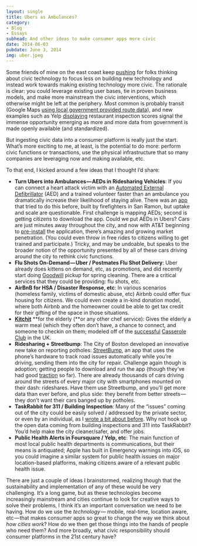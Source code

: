 ```yaml
---
layout: single
title: Ubers as Ambulances?
category: 
- Blog
- Essays
subhead: And other ideas to make consumer apps more civic
date: 2014-06-03
pubdate: June 3, 2014
img: uber.jpeg
---
```

Some friends of mine on the east coast keep [pushing](http://civic.mit.edu/blog/nickgrossman/beyond-civic-apps-making-all-apps-more-civic) for folks thinking about civic technology to focus less on building new technology and instead work towards making existing technology more civic. The rationale is clear: you could leverage existing user bases, tie in proven business models, and make more mainstream the civic interventions, which otherwise might be left at the periphery. Most common is probably transit (Google Maps [using local government provided route data](http://beyondtransparency.org/chapters/part-2/pioneering-open-data-standards-the-gtfs-story/)), and new examples such as Yelp [displaying](http://officialblog.yelp.com/2013/01/introducing-lives.html) restaurant inspection scores signal the immense opportunity emerging as more and more data from government is made openly available (and standardized).

But ingesting civic data into a consumer platform is really just the start. What’s more exciting to me, at least, is the potential to do more: perform civic functions or transactions, use the physical infrastructure that so many companies are leveraging now and making available, etc.

To that end, I kicked around a few ideas that I thought I’d share:

*   **Turn Ubers into Ambulances — AEDs in Ridesharing Vehicles**: If you can connect a heart attack victim with an [Automated External Defibrillator](http://en.wikipedia.org/wiki/Automated_external_defibrillator) (AED) and a trained volunteer faster than an ambulance you dramatically increase their likelihood of staying alive. There was an [app](http://firedepartment.mobi/) that tried to do this before, built by firefighters in San Ramon, but uptake and scale are questionable. First challenge is mapping AEDs; second is getting citizens to download the app. Could we put AEDs in Ubers? Cars are just minutes away throughout the city, and now with AT&T beginning to [pre-install](http://www.pcmag.com/article2/0,2817,2458678,00.asp) the application, there’s amazing and growing market penetration. (You could even throw in free rides to citizens willing to get trained and participate.) Tricky, and may be undoable, but speaks to the broader notion of the opportunity presented by all of these cars driving around the city to rethink civic functions.
*   **Flu Shots On-Demand — Uber / Postmates Flu Shot Delivery**: Uber already does kittens on demand, etc, as promotions, and did recently start doing [Goodwill](http://blog.uber.com/springcleaning) pickup for spring cleaning. There are a critical services that they could be providing: flu shots, etc.
*   **AirBnB for HSA / Disaster Response, etc**: In various scenarios (homeless family, victims of domestic abuse, etc) Airbnb could offer flux housing for citizens. We could even create a in-kind donation model, where both Airbnb and the homeowner could be able to get tax credit for their gifting of the space in those situations.
*   [**Kitchit**](http://kitchit.com/) **for the elderly (**or any other chef service): Gives the elderly a warm meal (which they often don’t have, a chance to connect, and someone to checkin on them; modeled off of the [successful](http://www.theguardian.com/social-care-network/2014/may/06/new-technology-transform-elder-care?CMP=twt_gu) [Casserole Club](https://www.casseroleclub.com/) in the UK.
*   **Ridesharing + Streetbump**: The City of Boston developed an innovative new take on reporting potholes: [StreetBump](http://www.cityofboston.gov/doit/apps/streetbump.asp), an app that uses the phone’s hardware to track road issues automatically while you’re driving, sending them into the city for repair. Challenge again though is adoption; getting people to download and run the app (though they’ve had good [traction](http://www.wired.com/2014/03/potholes-big-data-crowdsourcing-way-better-government/?sf24318027=1) so far). There are already thousands of cars driving around the streets of every major city with smartphones mounted on their dash: rideshares. Have them use Streetbump, and you’ll get more data than ever before, and plus side: they benefit from better streets — they don’t want their cars banged up by potholes.
*   **TaskRabbit for 311 / Building Inspection**: Many of the “issues” coming out of the city could be easily solved / addressed by the private sector, or even by an individual, as I [wrote a bit about before](https://medium.com/p/e1938f471485). Why not hook up the open data coming from building inspections and 311 into TaskRabbit? You’d help make the city cleaner/safer, and offer jobs.
*   **Public Health Alerts in Foursquare / Yelp, etc**: The main function of most local public health departments is communications, but their means is antiquated; Apple has built in Emergency warnings into iOS, so you could imagine a similar system for public health issues on major location-based platforms, making citizens aware of a relevant public health issue.

There are just a couple of ideas I brainstormed, realizing though that the sustainability and implementation of any of these would be very challenging. It’s a long game, but as these technologies become increasingly mainstream and cities continue to look for creative ways to solve their problems, I think it’s an important conversation we need to be having. How do we use the _technology —_ mobile, real-time, location aware, etc — that makes consumer apps so great to change the way we think about _how_ _cities work_? How do we then get those things into the hands of people who need them? And more broadly, what civic responsibility should consumer platforms in the 21st century have?